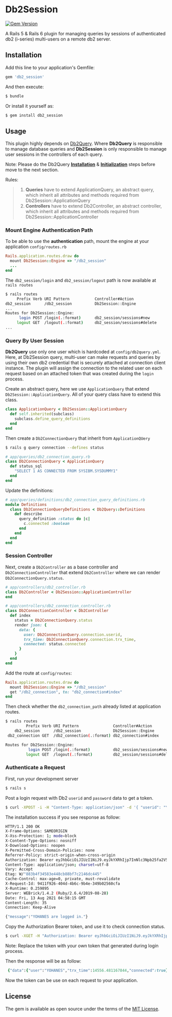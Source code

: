 # Db2Session

[![Gem Version](https://badge.fury.io/rb/db2_session.svg)](https://badge.fury.io/rb/db2_session)

A Rails 5 & Rails 6 plugin for managing queries by sessions of authenticated db2 (i-series) multi-users on a remote db2 server.

## Installation
Add this line to your application's Gemfile:

```ruby
gem 'db2_session'
```

And then execute:
```bash
$ bundle
```

Or install it yourself as:
```bash
$ gem install db2_session
```
## Usage
This plugin highly depends on [Db2Query](https://github.com/yohaneslumentut/db2_query). Where **Db2Query** is responsible to manage database queries and **Db2Session** is only responsible to manage user sessions in the controllers of each query.

Note: Please do the Db2Query [**Installation**](https://github.com/yohaneslumentut/db2_query#1-installation) & [**Initialization**](https://github.com/yohaneslumentut/db2_query#2-initialization) steps before move to the next section.

Rules:
> 1. **Queries** have to extend ApplicationQuery, an abstract query, which inherit all attributes and methods required from Db2Session::ApplicationQuery
> 2. **Controllers** have to extend Db2Controller, an abstract controller, which inherit all attributes and methods required from Db2Session::ApplicationController 

### Mount Engine Authentication Path
To be able to use the **authentication** path, mount the engine at your application `config/routes.rb`
```ruby
Rails.application.routes.draw do
  mount Db2Session::Engine => "/db2_session"
  ...
end
```
The `db2_session/login` and `db2_session/logout` path is now available at `rails routes`

```bash
$ rails routes
     Prefix Verb URI Pattern           Controller#Action
db2_session      /db2_session          Db2Session::Engine
...
Routes for Db2Session::Engine:
      login POST /login(.:format)      db2_session/sessions#new
     logout GET  /logout(.:format)     db2_session/sessions#delete
...
```

### Query By User Session
**Db2Query** use only one user which is hardcoded at `config/db2query.yml`. Here, at Db2Session query, multi-user can make requests and queries by using their own db2 credential that is securely attached at connection client instance. The plugin will assign the connection to the related user on each request based on an attached token that was created during the `login` process.

Create an abstract query, here we use `ApplicationQuery` that extend `Db2Session::ApplicationQuery`. All of your query class have to extend this class. 

```ruby
class ApplicationQuery < Db2Session::ApplicationQuery
  def self.inherited(subclass)
    subclass.define_query_definitions
  end
end
```

Then create a `Db2ConnectionQuery` that inherit from `ApplicationQUery`

```bash
$ rails g query connection --defines status
```
```ruby
# app/queries/db2_connection_query.rb
class Db2ConnectionQuery < ApplicationQuery
  def status_sql
    "SELECT 1 AS CONNECTED FROM SYSIBM.SYSDUMMY1"
  end
end
```
Update the definitions:
```ruby
# app/queries/definitions/db2_connection_query_definitions.rb
module Definitions
  class Db2ConnectionQueryDefinitions < Db2Query::Definitions
    def describe
      query_definition :status do |c|
        c.connected :boolean
      end
    end
  end
end

```

### Session Controller

Next, create a `Db2Controller` as a base controller and `Db2ConnectionController` that extend `Db2Controller`  where we can render `Db2ConnectionQuery.status`.

```ruby
# app/controllers/db2_controller.rb
class Db2Controller < Db2Session::ApplicationController
end

# app/controllers/db2_connection_controller.rb
class Db2ConnectionController < Db2Controller
  def index
    status = Db2ConnectionQuery.status
    render json: {
      data: {
        user: Db2ConnectionQuery.connection.userid,
        trx_time: Db2ConnectionQuery.connection.trx_time,
        connected: status.connected
      }
    }
  end
end
```
Add the route at `config/routes`:
```ruby
Rails.application.routes.draw do
  mount Db2Session::Engine => "/db2_session"
  get "/db2_connection", to: "db2_connection#index"
end

```

Then check whether the `db2_connection_path` already listed at application routes. 
```bash
$ rails routes
         Prefix Verb URI Pattern               Controller#Action
    db2_session      /db2_session              Db2Session::Engine
 db2_connection GET  /db2_connection(.:format) db2_connection#index

Routes for Db2Session::Engine:
          login POST /login(.:format)          db2_session/sessions#new
         logout GET  /logout(.:format)         db2_session/sessions#delete
```

### Authenticate a Request

First, run your development server
```bash
$ rails s
```
Post a login request with Db2 `userid` and `password` data to get a token.

```bash
$ curl -XPOST -i -H "Content-Type: application/json" -d '{ "userid": "YOHANES", "password": "XXXXXX" }' http://localhost:3000/db2_session/login
```
The installation success if you see response as follow:
```bash
HTTP/1.1 200 OK 
X-Frame-Options: SAMEORIGIN
X-Xss-Protection: 1; mode=block
X-Content-Type-Options: nosniff
X-Download-Options: noopen
X-Permitted-Cross-Domain-Policies: none
Referrer-Policy: strict-origin-when-cross-origin
Authorization: Bearer eyJhbGciOiJIUzI1NiJ9.eyJkYXRhIjp7InNlc3Npb25fa2V5Ijo0NzM0Mzg2MTIzNTE2MH19.KW5NZo43WT47QiKrXvVyRd2kovY1Y53fSabU2BIx5nc
Content-Type: application/json; charset=utf-8
Vary: Accept
Etag: W/"883b4f34583e448cb88bf7c2146dc445"
Cache-Control: max-age=0, private, must-revalidate
X-Request-Id: 9411f926-404d-4b6c-9b4e-349b02560cfa
X-Runtime: 0.259895
Server: WEBrick/1.4.2 (Ruby/2.6.4/2019-08-28)
Date: Fri, 13 Aug 2021 04:58:15 GMT
Content-Length: 35
Connection: Keep-Alive

{"message":"YOHANES are logged in."}
```
Copy the Authorization Bearer token, and use it to check connection status.
```bash
$ curl -XGET -H "Authorization: Bearer eyJhbGciOiJIUzI1NiJ9.eyJkYXRhIjp7InNlc3Npb25fa2V5Ijo0NzM0Mzg2MTIzNTE2MH19.KW5NZo43WT47QiKrXvVyRd2kovY1Y53fSabU2BIx5nc" -H "Content-Type: application/json" http://localhost:3000/db2_connection
```
Note: Replace the token with your own token that generated during login process.

Then the response will be as follow:
```ruby
 {"data":{"user":"YOHANES","trx_time":14556.481167844,"connected":true}}
```

Now the token can be use on each request to your application.

## License
The gem is available as open source under the terms of the [MIT License](https://opensource.org/licenses/MIT).
